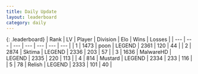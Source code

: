 ```yaml
---
title: Daily Update
layout: leaderboard
category: daily
---
```


{: .leaderboard}
| Rank | LV | Player | Division | Elo | Wins | Losses |
| --- | --- | --- | --- | --- | --- | --- |
| <span data-change="0">1</span> | 1473 | <span title="ID: 540690">poon</span> | LEGEND | <span data-change="0">2361</span> | <span data-change="0">120</span> | <span data-change="0">44</span> |
| <span data-change="1">2</span> | 2874 | <span title="ID: 353063">Sktima</span> | LEGEND | <span data-change="9">2336</span> | <span data-change="29">203</span> | <span data-change="8">57</span> |
| <span data-change="34">3</span> | 1636 | <span title="ID: 261794">MalwareHD</span> | LEGEND | <span data-change="125">2335</span> | <span data-change="44">220</span> | <span data-change="12">113</span> |
| <span data-change="7">4</span> | 814 | <span title="ID: 611082">Mustard</span> | LEGEND | <span data-change="44">2334</span> | <span data-change="10">233</span> | <span data-change="1">116</span> |
| <span data-change="-1">5</span> | 78 | <span title="ID: 758005">Relish</span> | LEGEND | <span data-change="11">2333</span> | <span data-change="2">101</span> | <span data-change="0">40</span> |